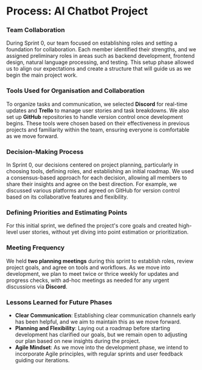# Process: AI Chatbot Project

### Team Collaboration

During Sprint 0, our team focused on establishing roles and setting a foundation for collaboration. Each member identified their strengths, and we assigned preliminary roles in areas such as backend development, frontend design, natural language processing, and testing. This setup phase allowed us to align our expectations and create a structure that will guide us as we begin the main project work.

### Tools Used for Organisation and Collaboration

To organize tasks and communication, we selected **Discord** for real-time updates and **Trello** to manage user stories and task breakdowns. We also set up **GitHub** repositories to handle version control once development begins. These tools were chosen based on their effectiveness in previous projects and familiarity within the team, ensuring everyone is comfortable as we move forward.

### Decision-Making Process

In Sprint 0, our decisions centered on project planning, particularly in choosing tools, defining roles, and establishing an initial roadmap. We used a consensus-based approach for each decision, allowing all members to share their insights and agree on the best direction. For example, we discussed various platforms and agreed on GitHub for version control based on its collaborative features and flexibility.

### Defining Priorities and Estimating Points

For this initial sprint, we defined the project's core goals and created high-level user stories, without yet diving into point estimation or prioritization.

### Meeting Frequency

We held **two planning meetings** during this sprint to establish roles, review project goals, and agree on tools and workflows. As we move into development, we plan to meet twice or thrice weekly for updates and progress checks, with ad-hoc meetings as needed for any urgent discussions via **Discord**.

### Lessons Learned for Future Phases

- **Clear Communication**: Establishing clear communication channels early has been helpful, and we aim to maintain this as we move forward.
- **Planning and Flexibility**: Laying out a roadmap before starting development has clarified our goals, but we remain open to adjusting our plan based on new insights during the project.
- **Agile Mindset**: As we move into the development phase, we intend to incorporate Agile principles, with regular sprints and user feedback guiding our iterations.
